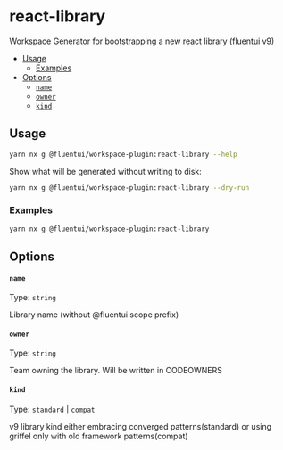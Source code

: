 # react-library

Workspace Generator for bootstrapping a new react library (fluentui v9)

<!-- toc -->

- [Usage](#usage)
  - [Examples](#examples)
- [Options](#options)
  - [`name`](#name)
  - [`owner`](#owner)
  - [`kind`](#kind)

<!-- tocstop -->

## Usage

```sh
yarn nx g @fluentui/workspace-plugin:react-library --help
```

Show what will be generated without writing to disk:

```sh
yarn nx g @fluentui/workspace-plugin:react-library --dry-run
```

### Examples

```sh
yarn nx g @fluentui/workspace-plugin:react-library
```

## Options

#### `name`

Type: `string`

Library name (without @fluentui scope prefix)

#### `owner`

Type: `string`

Team owning the library. Will be written in CODEOWNERS

#### `kind`

Type: `standard` | `compat`

v9 library kind either embracing converged patterns(standard) or using griffel only with old framework patterns(compat)
